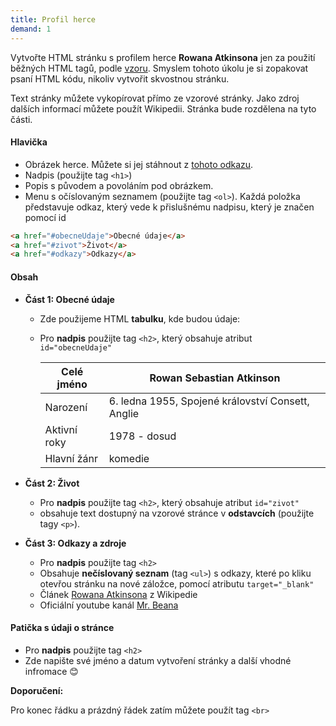```yaml
---
title: Profil herce
demand: 1
---
```


Vytvořte HTML stránku s profilem herce **Rowana Atkinsona** jen za použití běžných HTML tagů, podle [vzoru](https://codepen.io/SimonB87/full/gOpdZpY). Smyslem tohoto úkolu je si zopakovat psaní HTML kódu, nikoliv vytvořit skvostnou stránku.

Text stránky můžete vykopírovat přímo ze vzorové stránky. Jako zdroj dalších informací můžete použít Wikipedii. Stránka bude rozdělena na tyto části.

#### Hlavička

- Obrázek herce. Můžete si jej stáhnout z [tohoto odkazu](../assets/atkinson.jpg).
- Nadpis (použijte tag `<h1>`)
- Popis s původem a povoláním pod obrázkem.
- Menu s očíslovaným seznamem (použijte tag `<ol>`). Každá položka představuje odkaz, který vede k přislušnému nadpisu, který je značen pomocí id

```html
<a href="#obecneUdaje">Obecné údaje</a>
<a href="#zivot">Život</a>
<a href="#odkazy">Odkazy</a>
```

#### Obsah

- **Část 1: Obecné údaje**

  - Zde použijeme HTML **tabulku**, kde budou údaje:
  - Pro **nadpis** použijte tag `<h2>`, který obsahuje atribut `id="obecneUdaje"`

    | Celé jméno   | Rowan Sebastian Atkinson                          |
    | ------------ | ------------------------------------------------- |
    | Narození     | 6. ledna 1955, Spojené království Consett, Anglie |
    | Aktivní roky | 1978 - dosud                                      |
    | Hlavní žánr  | komedie                                           |

- **Část 2: Život**

  - Pro **nadpis** použijte tag `<h2>`, který obsahuje atribut `id="zivot"`
  - obsahuje text dostupný na vzorové stránce v **odstavcích** (použijte tagy `<p>`).

- **Část 3: Odkazy a zdroje**
  - Pro **nadpis** použijte tag `<h2>`
  - Obsahuje **nečíslovaný seznam** (tag `<ul>`) s odkazy, které po kliku otevřou stránku na nové záložce, pomocí atributu `target="_blank"`
  - Článek [Rowana Atkinsona](https://cs.wikipedia.org/wiki/Rowan_Atkinson) z Wikipedie
  - Oficiální youtube kanál [Mr. Beana](https://www.youtube.com/channel/UCkAGrHCLFmlK3H2kd6isipg)

#### Patička s údaji o stránce

- Pro **nadpis** použijte tag `<h2>`
- Zde napište své jméno a datum vytvoření stránky a další vhodné infromace :blush:

**Doporučení:**

Pro konec řádku a prázdný řádek zatím můžete použít tag `<br>`

